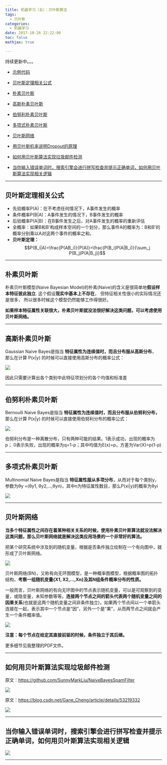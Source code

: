 ```yaml
---
title: 机器学习（五）：贝叶斯算法
tags:
  - 贝叶斯
categories:
  - 机器学习
date: 2017-10-26 22:22:00
toc: false
mathjax: true

---
```


持续更新中。。。

- [示例代码](https://github.com/Wasim37/machine_learning_code/tree/master/06%20%E8%B4%9D%E5%8F%B6%E6%96%AF/notebook)
- [贝叶斯定理相关公式](#贝叶斯定理相关公式)
- [朴素贝叶斯](#朴素贝叶斯)
- [高斯朴素贝叶斯](#高斯朴素贝叶斯)
- [伯努利朴素贝叶斯](#伯努利朴素贝叶斯)
- [多项式朴素贝叶斯](#多项式朴素贝叶斯)
- [贝叶斯网络](#贝叶斯网络)


- [用贝叶斯机率说明Dropout的原理](#用贝叶斯机率说明Dropout的原理)
- [如何用贝叶斯算法实现垃圾邮件检测](#如何用贝叶斯算法实现垃圾邮件检测)
- [当你输入错误单词时，搜索引擎会进行拼写检查并提示正确单词，如何用贝叶斯算法实现相关逻辑](#当你输入错误单词时，搜索引擎会进行拼写检查并提示正确单词，如何用贝叶斯算法实现相关逻辑)


---

### <h2 id="贝叶斯定理相关公式">贝叶斯定理相关公式</h2>
- 先验概率P(A)：在不考虑任何情况下，A事件发生的概率
- 条件概率P(B|A)：A事件发生的情况下，B事件发生的概率
- 后验概率P(A|B)：在B事件发生之后，对A事件发生的概率的重新评估
- 全概率：如果B和B'构成样本空间的一个划分，那么事件A的概率为：B和B'的概率分别乘以A对这两个事件的概率之和。
- **贝叶斯定理：** $$P(B_i|A)=\frac{P(AB_i)}{P(A)}=\frac{P(B_i)P(A|B_i)}{\sum_j P(B_j)P(A|B_j)}$$

---

### <h2 id="朴素贝叶斯">朴素贝叶斯</h2>

朴素贝叶斯模型(Naive Bayesian Model)的朴素(Naive)的含义是很简单地**假设样本特征彼此独立**. 这个假设**现实中基本上不存在**， 但特征相关性很小的实际情况还是很多， 所以很多时候这个模型仍然能够工作得很好。

**如果样本特征属性关联很大，朴素贝叶斯就没法很好解决这类问题，可以考虑使用贝叶斯网络。**

---

### <h2 id="高斯朴素贝叶斯">高斯朴素贝叶斯</h2>

Gaussian Naive Bayes是指当 **特征属性为连续值时，而且分布服从高斯分布**，
那么在计算 P(x|y) 的时候可以直接使用高斯分布的概率公式：

![](http://7xvfir.com1.z0.glb.clouddn.com/%E8%B4%9D%E5%8F%B6%E6%96%AF%E7%AE%97%E6%B3%95/20180514104856.png)

因此只需要计算出各个类别中此特征项划分的各个均值和标准差

---

### <h2 id="伯努利朴素贝叶斯">伯努利朴素贝叶斯</h2>
Bernoulli Naive Bayes是指当 **特征属性为连续值时，而且分布服从伯努利分布，**
那么在计算 P(x|y) 的时候可以直接使用伯努利分布的概率公式：

![](http://7xvfir.com1.z0.glb.clouddn.com/%E8%B4%9D%E5%8F%B6%E6%96%AF%E7%AE%97%E6%B3%95/20180514104905.png)

伯努利分布是一种离散分布，只有两种可能的结果。1表示成功，出现的概率为p；
0表示失败，出现的概率为q=1-p；其中均值为E(x)=p，方差为Var(X)=p(1-p)

---
### <h2 id="多项式朴素贝叶斯">多项式朴素贝叶斯</h2>
Multinomial Naive Bayes是指当 **特征属性服从多项分布**，从而对于每个类别y，
参数为θy =(θy1, θy2,...,θyn)，其中n为特征属性数目，那么P(xi|y)的概率为θyi

![](http://7xvfir.com1.z0.glb.clouddn.com/%E8%B4%9D%E5%8F%B6%E6%96%AF%E7%AE%97%E6%B3%95/20180514104934.png)

---

### <h2 id="贝叶斯网络">贝叶斯网络</h2>

**当多个特征属性之间存在着某种相关关系的时候，使用朴素贝叶斯算法就没法解决这类问题，那么贝叶斯网络就是解决这类应用场景的一个非常好的算法。**

把某个研究系统中涉及到的随机变量，根据是否条件独立绘制在一个有向图中，就形成了贝叶斯网络。

![](http://7xvfir.com1.z0.glb.clouddn.com/%E8%B4%9D%E5%8F%B6%E6%96%AF%E7%AE%97%E6%B3%95/20180514111959.png)

贝叶斯网络(BN)，又称有向无环图模型，是一种概率图模型，根据概率图的拓扑结构，**考察一组随机变量{X1, X2,...,Xn}及其N组条件概率分布的性质。**

一般而言，贝叶斯网络的有向无环图中的节点表示随机变量，可以是可观察到的变量，或隐变量，未知参数等等。**连接两个节点之间的箭头代表两个随机变量之间的因果关系**(也就是这两个随机变量之间非条件独立)，如果两个节点间以一个单箭头连接在一起，表示其中一个节点是“因”，另外一个是“果”，从而两节点之间就会产生一个条件概率值。

![](http://7xvfir.com1.z0.glb.clouddn.com/%E8%B4%9D%E5%8F%B6%E6%96%AF%E7%AE%97%E6%B3%95/20180514111945.png)

**注意：每个节点在给定其直接前驱的时候，条件独立于其后继。**

更多细节见我整理的PDF文件。

---

### <h2 id="如何用贝叶斯算法实现垃圾邮件检测">如何用贝叶斯算法实现垃圾邮件检测</h2>

原文：https://github.com/SunnyMarkLiu/NaiveBayesSpamFilter

![](http://7xvfir.com1.z0.glb.clouddn.com/%E8%B4%9D%E5%8F%B6%E6%96%AF%E7%AE%97%E6%B3%95/20180514110848.png)

原文：https://blog.csdn.net/Gane_Cheng/article/details/53219332

![](http://7xvfir.com1.z0.glb.clouddn.com/%E8%B4%9D%E5%8F%B6%E6%96%AF%E7%AE%97%E6%B3%95/20180514110919.png)

---

### <h2 id="当你输入错误单词时，搜索引擎会进行拼写检查并提示正确单词，如何用贝叶斯算法实现相关逻辑">当你输入错误单词时，搜索引擎会进行拼写检查并提示正确单词，如何用贝叶斯算法实现相关逻辑</h2>
![](http://7xvfir.com1.z0.glb.clouddn.com/%E6%9C%BA%E5%99%A8%E5%AD%A6%E4%B9%A0%E7%9F%A5%E8%AF%86%E7%82%B9%E9%9B%86%E9%94%A6/55.png)

---


